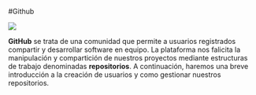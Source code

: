 #Github

![](http://www.aha.io/assets/integration_logos/github-bb449e0ffbacbcb7f9c703db85b1cf0b.png)

**GitHub** se trata de una comunidad que permite a  usuarios registrados compartir y desarrollar software en equipo. La plataforma nos falicita la manipulación y compartición de nuestros proyectos mediante estructuras de trabajo denominadas **repositorios**.
                A continuación, haremos una breve introducción a la creación de usuarios y como gestionar nuestros repositorios.

